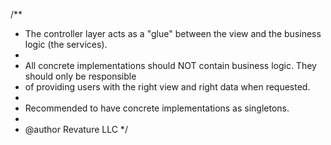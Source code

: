 /**
 * The controller layer acts as a "glue" between the view and the business logic (the services).
 * 
 * All concrete implementations should NOT contain business logic. They should only be responsible
 * of providing users with the right view and right data when requested.
 * 
 * Recommended to have concrete implementations as singletons.
 *
 * @author Revature LLC
 */